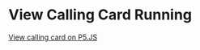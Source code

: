# View Calling Card Running
[View calling card on P5.JS](https://editor.p5js.org/MattFrayser/full/rS4tq2JQu)
